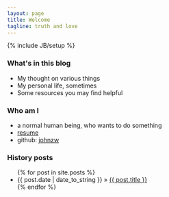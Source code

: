 ```yaml
---
layout: page
title: Welcome
tagline: truth and love
---
```

{% include JB/setup %}

### What's in this blog
* My thought on various things
* My personal life, sometimes
* Some resources you may find helpful

### Who am I
* a normal human being, who wants to do something
* [resume]({{johnzw.github.io}}/assets/resume_wenzhong.pdf)
* github: [johnzw](https://github.com/johnzw)

### History posts
<ul class="posts">
  {% for post in site.posts %}
    <li><span>{{ post.date | date_to_string }}</span> &raquo; <a href="{{ BASE_PATH }}{{ post.url }}">{{ post.title }}</a></li>
  {% endfor %}
</ul>



